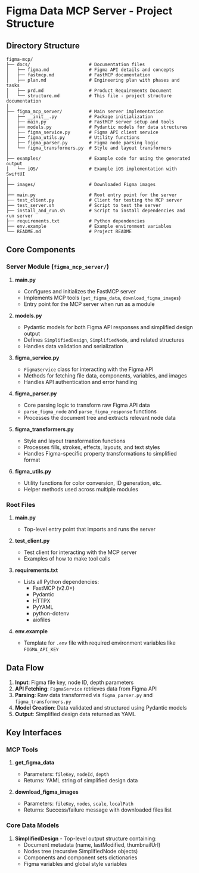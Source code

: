 # Figma Data MCP Server - Project Structure

## Directory Structure

```
figma-mcp/
├── docs/                      # Documentation files
│   ├── figma.md               # Figma API details and concepts
│   ├── fastmcp.md             # FastMCP documentation
│   ├── plan.md                # Engineering plan with phases and tasks
│   ├── prd.md                 # Product Requirements Document
│   └── structure.md           # This file - project structure documentation
│
├── figma_mcp_server/          # Main server implementation
│   ├── __init__.py            # Package initialization
│   ├── main.py                # FastMCP server setup and tools
│   ├── models.py              # Pydantic models for data structures
│   ├── figma_service.py       # Figma API client service
│   ├── figma_utils.py         # Utility functions
│   ├── figma_parser.py        # Figma node parsing logic
│   └── figma_transformers.py  # Style and layout transformers
│
├── examples/                  # Example code for using the generated output
│   └── iOS/                   # Example iOS implementation with SwiftUI
│
├── images/                    # Downloaded Figma images
│
├── main.py                    # Root entry point for the server
├── test_client.py             # Client for testing the MCP server
├── test_server.sh             # Script to test the server
├── install_and_run.sh         # Script to install dependencies and run server
├── requirements.txt           # Python dependencies
├── env.example                # Example environment variables
└── README.md                  # Project README
```

## Core Components

### Server Module (`figma_mcp_server/`)

1. **main.py**
   - Configures and initializes the FastMCP server
   - Implements MCP tools (`get_figma_data`, `download_figma_images`)
   - Entry point for the MCP server when run as a module

2. **models.py**
   - Pydantic models for both Figma API responses and simplified design output
   - Defines `SimplifiedDesign`, `SimplifiedNode`, and related structures
   - Handles data validation and serialization

3. **figma_service.py**
   - `FigmaService` class for interacting with the Figma API
   - Methods for fetching file data, components, variables, and images
   - Handles API authentication and error handling

4. **figma_parser.py**
   - Core parsing logic to transform raw Figma API data
   - `parse_figma_node` and `parse_figma_response` functions
   - Processes the document tree and extracts relevant node data

5. **figma_transformers.py**
   - Style and layout transformation functions
   - Processes fills, strokes, effects, layouts, and text styles
   - Handles Figma-specific property transformations to simplified format

6. **figma_utils.py**
   - Utility functions for color conversion, ID generation, etc.
   - Helper methods used across multiple modules

### Root Files

1. **main.py**
   - Top-level entry point that imports and runs the server

2. **test_client.py**
   - Test client for interacting with the MCP server
   - Examples of how to make tool calls

3. **requirements.txt**
   - Lists all Python dependencies:
     - FastMCP (v2.0+)
     - Pydantic
     - HTTPX
     - PyYAML
     - python-dotenv
     - aiofiles

4. **env.example**
   - Template for `.env` file with required environment variables like `FIGMA_API_KEY`

## Data Flow

1. **Input**: Figma file key, node ID, depth parameters
2. **API Fetching**: `FigmaService` retrieves data from Figma API
3. **Parsing**: Raw data transformed via `figma_parser.py` and `figma_transformers.py`
4. **Model Creation**: Data validated and structured using Pydantic models
5. **Output**: Simplified design data returned as YAML

## Key Interfaces

### MCP Tools

1. **get_figma_data**
   - Parameters: `fileKey`, `nodeId`, `depth`
   - Returns: YAML string of simplified design data

2. **download_figma_images**
   - Parameters: `fileKey`, `nodes`, `scale`, `localPath`
   - Returns: Success/failure message with downloaded files list

### Core Data Models

1. **SimplifiedDesign** - Top-level output structure containing:
   - Document metadata (name, lastModified, thumbnailUrl)
   - Nodes tree (recursive SimplifiedNode objects)
   - Components and component sets dictionaries
   - Figma variables and global style variables
